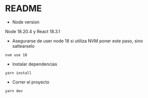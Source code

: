 # README

* Node version

Node 18.20.4 y React 18.3.1

* Asegurarse de user node 18 si utiliza NVM poner este paso, sino saltearselo

```console
nvm use 18
```

* Instalar dependencias

```console
yarn install
```

* Correr el proyecto

```console
yarn dev
```